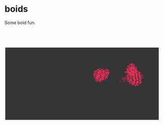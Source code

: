 # boids
Some boid fun.


<h1 align="center">
  <br>
  <img src="https://raw.githubusercontent.com/matt-bro/boids/main/screenshot.gif" alt="example" width="500">
</h1>